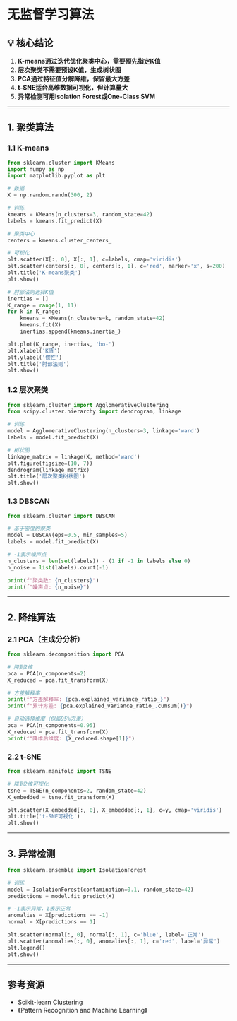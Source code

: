 # 无监督学习算法

## 💡 核心结论

1. **K-means通过迭代优化聚类中心，需要预先指定K值**
2. **层次聚类不需要预设K值，生成树状图**
3. **PCA通过特征值分解降维，保留最大方差**
4. **t-SNE适合高维数据可视化，但计算量大**
5. **异常检测可用Isolation Forest或One-Class SVM**

---

## 1. 聚类算法

### 1.1 K-means

```python
from sklearn.cluster import KMeans
import numpy as np
import matplotlib.pyplot as plt

# 数据
X = np.random.randn(300, 2)

# 训练
kmeans = KMeans(n_clusters=3, random_state=42)
labels = kmeans.fit_predict(X)

# 聚类中心
centers = kmeans.cluster_centers_

# 可视化
plt.scatter(X[:, 0], X[:, 1], c=labels, cmap='viridis')
plt.scatter(centers[:, 0], centers[:, 1], c='red', marker='x', s=200)
plt.title('K-means聚类')
plt.show()

# 肘部法则选择K值
inertias = []
K_range = range(1, 11)
for k in K_range:
    kmeans = KMeans(n_clusters=k, random_state=42)
    kmeans.fit(X)
    inertias.append(kmeans.inertia_)

plt.plot(K_range, inertias, 'bo-')
plt.xlabel('K值')
plt.ylabel('惯性')
plt.title('肘部法则')
plt.show()
```

### 1.2 层次聚类

```python
from sklearn.cluster import AgglomerativeClustering
from scipy.cluster.hierarchy import dendrogram, linkage

# 训练
model = AgglomerativeClustering(n_clusters=3, linkage='ward')
labels = model.fit_predict(X)

# 树状图
linkage_matrix = linkage(X, method='ward')
plt.figure(figsize=(10, 7))
dendrogram(linkage_matrix)
plt.title('层次聚类树状图')
plt.show()
```

### 1.3 DBSCAN

```python
from sklearn.cluster import DBSCAN

# 基于密度的聚类
model = DBSCAN(eps=0.5, min_samples=5)
labels = model.fit_predict(X)

# -1表示噪声点
n_clusters = len(set(labels)) - (1 if -1 in labels else 0)
n_noise = list(labels).count(-1)

print(f"聚类数: {n_clusters}")
print(f"噪声点: {n_noise}")
```

---

## 2. 降维算法

### 2.1 PCA（主成分分析）

```python
from sklearn.decomposition import PCA

# 降到2维
pca = PCA(n_components=2)
X_reduced = pca.fit_transform(X)

# 方差解释率
print(f"方差解释率: {pca.explained_variance_ratio_}")
print(f"累计方差: {pca.explained_variance_ratio_.cumsum()}")

# 自动选择维度（保留95%方差）
pca = PCA(n_components=0.95)
X_reduced = pca.fit_transform(X)
print(f"降维后维度: {X_reduced.shape[1]}")
```

### 2.2 t-SNE

```python
from sklearn.manifold import TSNE

# 降到2维可视化
tsne = TSNE(n_components=2, random_state=42)
X_embedded = tsne.fit_transform(X)

plt.scatter(X_embedded[:, 0], X_embedded[:, 1], c=y, cmap='viridis')
plt.title('t-SNE可视化')
plt.show()
```

---

## 3. 异常检测

```python
from sklearn.ensemble import IsolationForest

# 训练
model = IsolationForest(contamination=0.1, random_state=42)
predictions = model.fit_predict(X)

# -1表示异常，1表示正常
anomalies = X[predictions == -1]
normal = X[predictions == 1]

plt.scatter(normal[:, 0], normal[:, 1], c='blue', label='正常')
plt.scatter(anomalies[:, 0], anomalies[:, 1], c='red', label='异常')
plt.legend()
plt.show()
```

---

## 参考资源

- Scikit-learn Clustering
- 《Pattern Recognition and Machine Learning》

